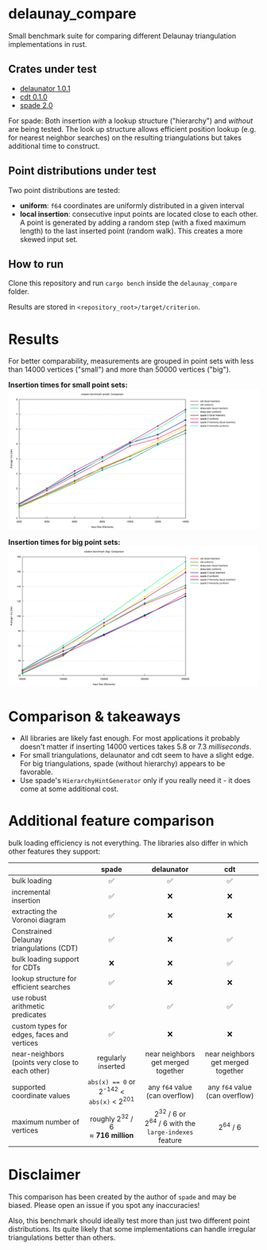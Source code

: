 # delaunay_compare

Small benchmark suite for comparing different Delaunay triangulation implementations in rust.

## Crates under test

 - [delaunator 1.0.1](https://crates.io/crates/delaunator)
 - [cdt 0.1.0](https://crates.io/crates/cdt)
 - [spade 2.0](https://crates.io/crates/spade)

For spade: Both insertion *with* a lookup structure ("hierarchy") and *without* are being tested.
The look up structure allows efficient position lookup (e.g. for nearest neighbor searches) on the resulting triangulations but takes additional time to construct.

## Point distributions under test

Two point distributions are tested:
 - **uniform**: `f64` coordinates are uniformly distributed in a given interval
 - **local insertion**: consecutive input points are located close to each other. A point is generated by adding a random step (with a fixed maximum length) to the last inserted point (random walk). This creates a more skewed input set.

 ## How to run

 Clone this repository and run `cargo bench` inside the `delaunay_compare` folder.

 Results are stored in `<repository_root>/target/criterion`.

# Results

For better comparability, measurements are grouped in point sets with less than 14000 vertices ("small") and more than 50000 vertices ("big").

**Insertion times for small point sets:**
![Measurements on small inputs](lines_small.svg)

**Insertion times for big point sets:**
![Measurements on bigger inputs](lines_big.svg)

# Comparison & takeaways

 * All libraries are likely fast enough. For most applications it probably doesn't matter if inserting 14000 vertices takes 5.8 or 7.3 *milliseconds*.
 * For small triangulations, delaunator and cdt seem to have a slight edge. For big triangulations, spade (without hierarchy) appears to be favorable.
 * Use spade's `HierarchyHintGenerator` only if you really need it - it does come at some additional cost.

 # Additional feature comparison

bulk loading efficiency is not everything. The libraries also differ in which other features they support:

|                                                  |                   spade                  |             delaunator             |                 cdt                |
|--------------------------------------------------|:----------------------------------------:|:----------------------------------:|:----------------------------------:|
| bulk loading                                     |                     ✅                   |                  ✅                |                  ✅                |
| incremental insertion                            |                     ✅                   |                  ❌                |                  ❌                |
| extracting the Voronoi diagram                   |                     ✅                   |                  ❌                |                  ❌                |
| Constrained Delaunay triangulations (CDT)        |                     ✅                   |                  ❌                |                  ✅                |
| bulk loading support for CDTs                    |                     ❌                   |                  ❌                |                  ✅                |
| lookup structure for efficient searches          |                     ✅                   |                  ❌                |                  ❌                |
| use robust arithmetic predicates                 |                     ✅                   |                  ✅                |                  ✅                |
| custom types for edges, faces and vertices       |                     ✅                   |                  ❌                |                  ❌                |
| near-neighbors (points very close to each other) | regularly inserted                       | near neighbors get merged together | near neighbors get merged together |
| supported coordinate values                      | `abs(x) == 0` or 2<sup>-142</sup> < `abs(x)` < 2<sup>201</sup> | any `f64` value (can overflow)     | any `f64` value (can overflow)     |
| maximum number of vertices                       | roughly 2<sup>32</sup> / 6 <br> ≈ **716 million** | 2<sup>32</sup> / 6 or <br> 2<sup>64</sup> / 6 with the `large-indexes` feature | 2<sup>64</sup> / 6                           |

# Disclaimer

This comparison has been created by the author of `spade` and may be biased. Please open an issue if you spot any inaccuracies!

Also, this benchmark should ideally test more than just two different point distributions. Its quite likely that some implementations can handle irregular triangulations better than others.